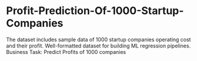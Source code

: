 # Profit-Prediction-Of-1000-Startup-Companies
The dataset includes sample data of 1000 startup companies operating cost and their profit. Well-formatted dataset for building ML regression pipelines. Business Task: Predict Profits of 1000 companies
